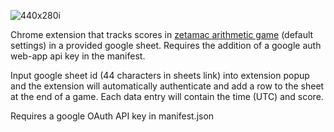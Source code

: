 ![440x280i](https://user-images.githubusercontent.com/88046770/204434602-687036f0-130b-4056-883a-f70c5c38f496.png)


Chrome extension that tracks scores in [zetamac arithmetic game](https://arithmetic.zetamac.com/) (default settings) in a provided google sheet.
Requires the addition of a google auth web-app api key in the manifest.

Input google sheet id (44 characters in sheets link) into extension popup and the extension will automatically authenticate and add a row to the sheet at the end of a game.
Each data entry will contain the time (UTC) and score.

Requires a google OAuth API key in manifest.json
